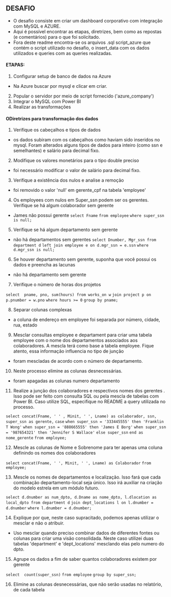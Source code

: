 ## DESAFIO
- O desafio consiste em criar um dashboard corporativo com integração com MySQL e AZURE. 
- Aqui é possível encontrar as etapas, diretrizes, bem como as repostas (e comentários) para o que foi solicitado. 
- Fora deste readme encontra-se os arquivos .sql script_azure que contém o script utilizado no desafio, o insert_data com os dados utilizados e queries com as queries realizadas.

#### ETAPAS:

1. Configurar setup de banco de dados na Azure 
 - Na Azure buscar por mysql e clicar em criar. 
2. Popular o servidor por meio de script fornecido ('azure_company')
3. Integrar o MySQL com Power BI
4. Realizar as transformações


#### ODiretrizes para transformação dos dados

1. Verifique os cabeçalhos e tipos de dados 

- os dados subiram com os cabeçalhos como haviam sido inseridos no mysql. Foram alterados alguns tipos de dados para inteiro (como ssn e semelhantes) e salário para decimal fixo.

2. Modifique os valores monetários para o tipo double preciso

- foi necessário modificar o valor de salário para decimal fixo. 

3. Verifique a existência dos nulos e analise a remoção

- foi removido o valor 'null' em gerente_cpf na tabela 'employee'

4. Os employees com nulos em Super_ssn podem ser os gerentes. Verifique se há algum colaborador sem gerente

- James não possui gerente
`select Fname` 
    `from employee` 
    `where super_ssn is null;`

5. Verifique se há algum departamento sem gerente

- não há departamentos sem gerentes 
 `select Dnumber, Mgr_ssn from department d` 
    `left join employee e on d.mgr_ssn = e.ssn`
    `where d.mgr_ssn is null;`

6. Se houver departamento sem gerente, suponha que você possui os dados e preencha as lacunas

- não há departamento sem gerente

7. Verifique o número de horas dos projetos

`select  pname, pno, sum(hours) from works_on w`
`join project p on  p.pnumber = w.pno`
`where hours >= 0`
`group by pname;`

8. Separar colunas complexas

- a coluna de endereço em employee foi separada por número, cidade, rua, estado

9. Mesclar consultas employee e departament para criar uma tabela employee com o nome dos departamentos associados aos colaboradores. A mescla terá como base a tabela employee. Fique atento, essa informação influencia no tipo de junção

- foram mescladas de acordo com o número de departamento. 

10. Neste processo elimine as colunas desnecessárias.

- foram apagadas as colunas numero departamento 

11. Realize a junção dos colaboradores e respectivos nomes dos gerentes . Isso pode ser feito com consulta SQL ou pela mescla de tabelas com Power BI. Caso utilize SQL, especifique no README a query utilizada no processo.

`select concat(Fname, ' ' , Minit, ' ', Lname) as colaborador, ssn, super_ssn as gerente,`
	`case` 
		`when super_ssn = '333445555' then 'Franklin T Wong'`
        `when super_ssn = '888665555' then 'James E Borg'`
        `when super_ssn = '987654321' then 'Jennifer S Wallace'`
        `else super_ssn`
	`end as nome_gerente`
`from employee;`

12. Mescle as colunas de Nome e Sobrenome para ter apenas uma coluna definindo os nomes dos colaboradores

`select concat(Fname, ' ', Minit, ' ', Lname) as Colaborador`
	`from employee;`

13. Mescle os nomes de departamentos e localização. Isso fará que cada combinação departamento-local seja único. Isso irá auxiliar na criação do modelo estrela em um módulo futuro.

`select d.dnumber as num_dpto, d.Dname as nome_dpto, l.dlocation as local_dpto
	from department d`
    `join dept_locations l on l.dnumber = d.dnumber`
    `where l.dnumber = d.dnumber;`

14. Explique por que, neste caso supracitado, podemos apenas utilizar o mesclar e não o atribuir.

- Uso mesclar quando preciso combinar dados de diferentes fontes ou colunas para criar uma visão consolidada. Neste caso utilizei duas tabelas 'department' e 'dept_locations' mesclando elas pelo numero do dpto.

15. Agrupe os dados a fim de saber quantos colaboradores existem por gerente

`select  count(super_ssn)`
	`from employee`
	`group by super_ssn;`

16. Elimine as colunas desnecessárias, que não serão usadas no relatório, de cada tabela
